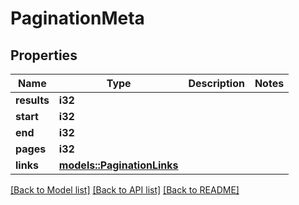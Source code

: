 # PaginationMeta

## Properties

Name | Type | Description | Notes
------------ | ------------- | ------------- | -------------
**results** | **i32** |  | 
**start** | **i32** |  | 
**end** | **i32** |  | 
**pages** | **i32** |  | 
**links** | [**models::PaginationLinks**](PaginationLinks.md) |  | 

[[Back to Model list]](../README.md#documentation-for-models) [[Back to API list]](../README.md#documentation-for-api-endpoints) [[Back to README]](../README.md)



